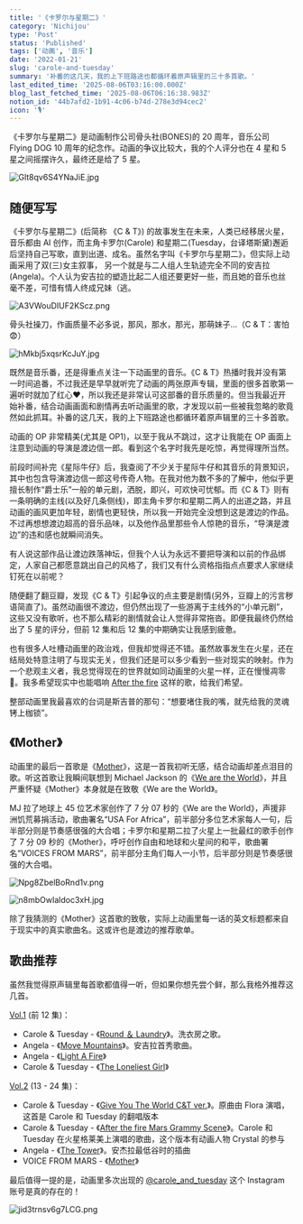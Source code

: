 ```yaml
---
title: '《卡罗尔与星期二》'
category: 'Nichijou'
type: 'Post'
status: 'Published'
tags: ['动画', '音乐']
date: '2022-01-21'
slug: 'carole-and-tuesday'
summary: '补番的这几天，我的上下班路途也都循环着原声辑里的三十多首歌。'
last_edited_time: '2025-08-06T03:16:00.000Z'
blog_last_fetched_time: '2025-08-06T06:16:38.983Z'
notion_id: '44b7afd2-1b91-4c06-b74d-278e3d94cec2'
icon: '🎙️'
---
```


《卡罗尔与星期二》是动画制作公司骨头社(BONES)的 20 周年，音乐公司 Flying DOG 10 周年的纪念作。动画的争议比较大，我的个人评分也在 4 星和 5 星之间摇摆许久，最终还是给了 5 星。

![Glt8qv6S4YNaJiE.jpg](https://cdn.sa.net/2024/03/16/Glt8qv6S4YNaJiE.jpg)

## 随便写写

《卡罗尔与星期二》(后简称 《C & T》) 的故事发生在未来，人类已经移居火星，音乐都由 AI 创作，而主角卡罗尔(Carole) 和星期二(Tuesday，台译塔斯黛)邂逅后坚持自己写歌，直到出道、成名。虽然名字叫《卡罗尔与星期二》，但实际上动画采用了双(三)女主叙事， 另一个就是与二人组人生轨迹完全不同的安吉拉(Angela)。个人认为安吉拉的塑造比起二人组还要更好一些，而且她的音乐也丝毫不差，可惜有情人终成兄妹（逃。

![A3VWouDIUF2KScz.png](https://cdn.sa.net/2024/03/16/A3VWouDIUF2KScz.png)

骨头社操刀，作画质量不必多说，那风，那水，那光，那萌妹子...（C & T：害怕😨）

![hMkbj5xqsrKcJuY.jpg](https://cdn.sa.net/2024/03/16/hMkbj5xqsrKcJuY.jpg)

既然是音乐番，还是得重点关注一下动画里的音乐。《C & T》热播时我并没有第一时间追番，不过我还是早早就听完了动画的两张原声专辑，里面的很多首歌第一遍听时就加了红心♥️，所以我还是非常认可这部番的音乐质量的。但当我最近开始补番，结合动画画面和剧情再去听动画里的歌，才发现以前一些被我忽略的歌竟然如此抓耳。补番的这几天，我的上下班路途也都循环着原声辑里的三十多首歌。

动画的 OP 非常精美(尤其是 OP1)，以至于我从不跳过，这才让我能在 OP 画面上注意到动画的导演是渡边信一郎。看到这个名字时我先是吃惊，再觉得理所当然。

前段时间补完《星际牛仔》后，我查阅了不少关于星际牛仔和其音乐的背景知识，其中也包含导演渡边信一郎这号传奇人物。在我对他为数不多的了解中，他似乎更擅长制作“爵士乐”一般的单元剧，洒脱，即兴，可欢快可忧郁。而《C & T》则有一条明确的主线(以及好几条侧线)，即主角卡罗尔和星期二两人的出道之路，并且动画的画风更加年轻，剧情也更轻快，所以我一开始完全没想到这是渡边的作品。不过再想想渡边超高的音乐品味，以及他作品里那些令人惊艳的音乐，“导演是渡边”的违和感也就瞬间消失。

有人说这部作品让渡边跌落神坛，但我个人认为永远不要把导演和以前的作品绑定，人家自己都愿意跳出自己的风格了，我们又有什么资格指指点点要求人家继续钉死在以前呢？

随便翻了翻豆瓣，发现《C & T》引起争议的点主要是剧情(另外，豆瓣上的污言秽语简直了)。虽然动画很不渡边，但仍然出现了一些游离于主线外的“小单元剧”，这些又没有歌听，也不那么精彩的剧情就会让人觉得非常拖沓。即便我最终仍然给出了 5 星的评分，但前 12 集和后 12 集的中期确实让我感到疲惫。

也有很多人吐槽动画里的政治戏，但我却觉得还不错。虽然故事发生在火星，还在结局处特意注明了与现实无关，但我们还是可以多少看到一些对现实的映射。作为一个悲观主义者，我总觉得现在的世界就如同动画里的火星一样，正在慢慢凋零🥀。我多希望现实中也能唱响 [After the fire](https://music.163.com/song?id=1399995865) 这样的歌，给我们希望。

整部动画里我最喜欢的台词是斯吉普的那句：“想要堵住我的嘴，就先给我的灵魂铐上枷锁”。

## 《Mother》

动画里的最后一首歌是《[Mother](https://music.163.com/song?id=1399995869)》，这是一首我初听无感，结合动画却差点泪目的歌。听这首歌让我瞬间联想到 Michael Jackson 的《[We are the World](https://www.youtube.com/watch?v=s3wNuru4U0I)》，并且严重怀疑《Mother》本身就是在致敬《We are the World》。

MJ 拉了地球上 45 位艺术家创作了 7 分 07 秒的《We are the World》，声援非洲饥荒募捐活动，歌曲署名“USA For Africa”，前半部分多位艺术家每人一句，后半部分则是节奏感很强的大合唱；卡罗尔和星期二拉了火星上一批最红的歌手创作了 7 分 09 秒的《Mother》，呼吁创作自由和地球和火星间的和平，歌曲署名“VOICES FROM MARS”，前半部分主角们每人一小节，后半部分则是节奏感很强的大合唱。

![Npg8ZbelBoRnd1v.png](https://cdn.sa.net/2024/03/16/Npg8ZbelBoRnd1v.png)

![n8mbOwIaldoc3xH.jpg](https://cdn.sa.net/2024/03/16/n8mbOwIaldoc3xH.jpg)

除了我猜测的《Mother》这首歌的致敬，实际上动画里每一话的英文标题都来自于现实中的真实歌曲名。这或许也是渡边的推荐歌单。

## 歌曲推荐

虽然我觉得原声辑里每首歌都值得一听，但如果你想先尝个鲜，那么我格外推荐这几首。

[Vol.1](https://music.163.com/album?id=80733862) (前 12 集)：

- Carole & Tuesday - 《[Round ＆ Laundry](https://music.163.com/song?id=1381583207)》。洗衣房之歌。
- Angela - 《[Move Mountains](https://music.163.com/song?id=1381578814)》。安吉拉首秀歌曲。
- Angela - 《[Light A Fire](https://music.163.com/song?id=1381583224)》
- Carole & Tuesday - 《[The Loneliest Girl](https://music.163.com/song?id=1381578834)》

[Vol.2](https://music.163.com/album?id=82846218) (13 - 24 集)：

- Carole & Tuesday - 《[Give You The World C&T ver.](https://music.163.com/song?id=1399996436)》。原曲由 Flora 演唱，这首是 Carole 和 Tuesday 的翻唱版本
- Carole & Tuesday - 《[After the fire Mars Grammy Scene](https://music.163.com/song?id=1399995865)》。Carole 和 Tuesday 在火星格莱美上演唱的歌曲，这个版本有动画人物 Crystal 的参与
- Angela - 《[The Tower](https://music.163.com/song?id=1399995866)》。安杰拉最低谷时的插曲
- VOICE FROM MARS - 《[Mother](https://music.163.com/song?id=1399995869)》

最后值得一提的是，动画里多次出现的 [@carole_and_tuesday](https://www.instagram.com/carole_and_tuesday/) 这个 Instagram 账号是真的存在的！

![jid3trnsv6g7LCG.png](https://cdn.sa.net/2024/03/16/jid3trnsv6g7LCG.png)
